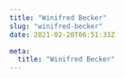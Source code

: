 ```yaml
---
title: "Winifred Becker"
slug: "winifred-becker"
date: 2021-02-20T06:51:33Z

meta:
  title: "Winifred Becker"
---
```



